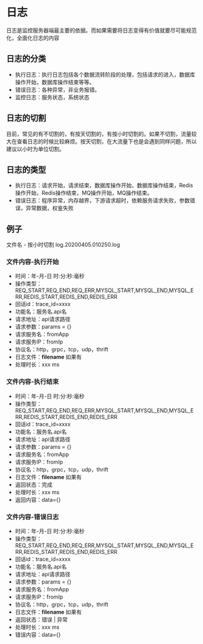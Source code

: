 # 日志

日志是监控服务器端最主要的依据。而如果需要将日志变得有价值就要尽可能规范化，全面化日志的内容

## 日志的分类
- 执行日志：执行日志包括各个数据流转阶段的处理，包括请求的进入，数据库操作开始，数据库操作结束等等。
- 错误日志：各种异常，非业务报错。
- 监控日志：服务状态，系统状态

## 日志的切割
目前，常见的有不切割的，有按天切割的，有按小时切割的。如果不切割，流量较大在查看日志的时候比较麻烦。按天切割，在大流量下也是会遇到同样问题，所以建议以小时为单位切割。

## 日志的类型
- 执行日志：请求开始，请求结束，数据库操作开始，数据库操作结束，Redis操作开始，Redis操作结束，MQ操作开始，MQ操作结束。
- 错误日志：程序异常，内存越界，下游请求超时，依赖服务请求失败，参数错误，异常数据，权鉴失败

## 例子
文件名 - 按小时切割
log.20200405.010250.log

### 文件内容-执行开始
- 时间：年-月-日 时:分:秒:毫秒
- 操作类型：REQ_START,REQ_END,REQ_ERR,MYSQL_START,MYSQL_END,MYSQL_ERR,REDIS_START,REDIS_END,REDIS_ERR
- 回话id：trace_id=xxxx
- 功能名：服务名.api名
- 请求地址：api请求路径
- 请求参数：params = {}
- 请求服务名：fromApp
- 请求服务IP：fromIp
- 协议名：http，grpc，tcp，udp，thrift
- 日志文件：__filename__ 如果有
- 处理时长：xxx ms

### 文件内容-执行结束
- 时间：年-月-日 时:分:秒:毫秒
- 操作类型：REQ_START,REQ_END,REQ_ERR,MYSQL_START,MYSQL_END,MYSQL_ERR,REDIS_START,REDIS_END,REDIS_ERR
- 回话id：trace_id=xxxx
- 功能名：服务名.api名
- 请求地址：api请求路径
- 请求参数：params = {}
- 请求服务名：fromApp
- 请求服务IP：fromIp
- 协议名：http，grpc，tcp，udp，thrift
- 日志文件：__filename__ 如果有
- 返回状态：完成
- 处理时长：xxx ms
- 返回内容：data={}

### 文件内容-错误日志
- 时间：年-月-日 时:分:秒:毫秒
- 操作类型：REQ_START,REQ_END,REQ_ERR,MYSQL_START,MYSQL_END,MYSQL_ERR,REDIS_START,REDIS_END,REDIS_ERR
- 回话id：trace_id=xxxx
- 功能名：服务名.api名
- 请求地址：api请求路径
- 请求参数：params = {}
- 请求服务名：fromApp
- 请求服务IP：fromIp
- 协议名：http，grpc，tcp，udp，thrift
- 日志文件：__filename__ 如果有
- 返回状态：错误 | 异常
- 处理时长：xxx ms
- 错误内容：data={}
